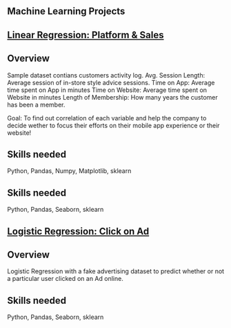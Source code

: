 ﻿## **Machine Learning Projects**


## [**Linear Regression: Platform & Sales**](https://github.com/suhsunghee/suhsunghee.github.io/blob/main/Machine_Learning/Projects/Platform_Sales_LinearRegression.ipynb)

## **Overview**
Sample dataset contians customers activity log.
Avg. Session Length: Average session of in-store style advice sessions.
Time on App: Average time spent on App in minutes
Time on Website: Average time spent on Website in minutes
Length of Membership: How many years the customer has been a member.

Goal: To find out correlation of each variable and help the company to decide wether to focus their efforts on their mobile app experience or their website!

## **Skills needed**
Python, Pandas, Numpy, Matplotlib, sklearn


## **Skills needed**
Python, Pandas, Seaborn, sklearn

## [**Logistic Regression: Click on Ad**](https://github.com/suhsunghee/suhsunghee.github.io/blob/main/Machine_Learning/Projects/Click_on_Ad_LogisticRegression.ipynb)
## **Overview**
Logistic Regression with a fake advertising dataset to predict whether or not a particular user clicked on an Ad online. 


## **Skills needed**
Python, Pandas, Seaborn, sklearn



